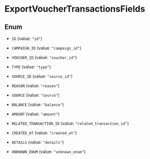 

# ExportVoucherTransactionsFields

## Enum


* `ID` (value: `"id"`)

* `CAMPAIGN_ID` (value: `"campaign_id"`)

* `VOUCHER_ID` (value: `"voucher_id"`)

* `TYPE` (value: `"type"`)

* `SOURCE_ID` (value: `"source_id"`)

* `REASON` (value: `"reason"`)

* `SOURCE` (value: `"source"`)

* `BALANCE` (value: `"balance"`)

* `AMOUNT` (value: `"amount"`)

* `RELATED_TRANSACTION_ID` (value: `"related_transaction_id"`)

* `CREATED_AT` (value: `"created_at"`)

* `DETAILS` (value: `"details"`)

* `UNKNOWN_ENUM` (value: `"unknown_enum"`)



